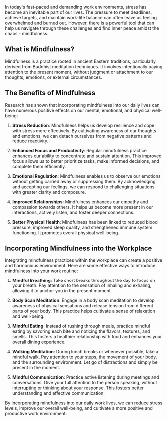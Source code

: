 
In today's fast-paced and demanding work environments, stress has become an inevitable part of our lives. The pressure to meet deadlines, achieve targets, and maintain work-life balance can often leave us feeling overwhelmed and burned out. However, there is a powerful tool that can help us navigate through these challenges and find inner peace amidst the chaos - mindfulness.

What is Mindfulness?
--------------------

Mindfulness is a practice rooted in ancient Eastern traditions, particularly derived from Buddhist meditation techniques. It involves intentionally paying attention to the present moment, without judgment or attachment to our thoughts, emotions, or external circumstances.

The Benefits of Mindfulness
---------------------------

Research has shown that incorporating mindfulness into our daily lives can have numerous positive effects on our mental, emotional, and physical well-being:

1. **Stress Reduction**: Mindfulness helps us develop resilience and cope with stress more effectively. By cultivating awareness of our thoughts and emotions, we can detach ourselves from negative patterns and reduce reactivity.

2. **Enhanced Focus and Productivity**: Regular mindfulness practice enhances our ability to concentrate and sustain attention. This improved focus allows us to better prioritize tasks, make informed decisions, and complete them efficiently.

3. **Emotional Regulation**: Mindfulness enables us to observe our emotions without getting carried away or suppressing them. By acknowledging and accepting our feelings, we can respond to challenging situations with greater clarity and composure.

4. **Improved Relationships**: Mindfulness enhances our empathy and compassion towards others. It helps us become more present in our interactions, actively listen, and foster deeper connections.

5. **Better Physical Health**: Mindfulness has been linked to reduced blood pressure, improved sleep quality, and strengthened immune system functioning. It promotes overall physical well-being.

Incorporating Mindfulness into the Workplace
--------------------------------------------

Integrating mindfulness practices within the workplace can create a positive and harmonious environment. Here are some effective ways to introduce mindfulness into your work routine:

1. **Mindful Breathing**: Take short breaks throughout the day to focus on your breath. Pay attention to the sensation of inhaling and exhaling, allowing it to anchor you in the present moment.

2. **Body Scan Meditation**: Engage in a body scan meditation to develop awareness of physical sensations and release tension from different parts of your body. This practice helps cultivate a sense of relaxation and well-being.

3. **Mindful Eating**: Instead of rushing through meals, practice mindful eating by savoring each bite and noticing the flavors, textures, and smells. This fosters a healthier relationship with food and enhances your overall dining experience.

4. **Walking Meditation**: During lunch breaks or whenever possible, take a mindful walk. Pay attention to your steps, the movement of your body, and the surrounding environment. Let go of distractions and simply be present in the moment.

5. **Mindful Communication**: Practice active listening during meetings and conversations. Give your full attention to the person speaking, without interrupting or thinking about your response. This fosters better understanding and effective communication.

By incorporating mindfulness into our daily work lives, we can reduce stress levels, improve our overall well-being, and cultivate a more positive and productive work environment.

